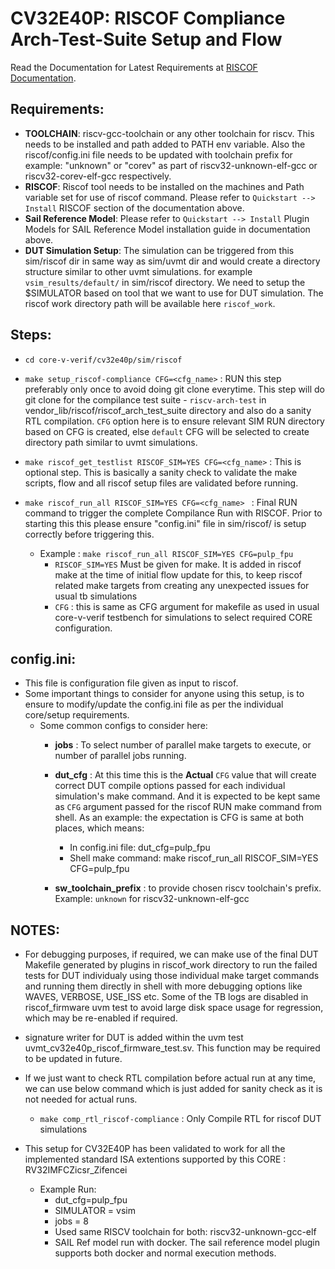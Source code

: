 # CV32E40P: RISCOF Compliance Arch-Test-Suite Setup and Flow

Read the Documentation for Latest Requirements at [RISCOF Documentation](https://riscof.readthedocs.io/en/stable/).

## Requirements:
- **TOOLCHAIN**: riscv-gcc-toolchain or any other toolchain for riscv. This needs to be installed and path added to PATH env variable. Also the riscof/config.ini file needs to be updated with toolchain prefix for example: "unknown" or "corev" as part of riscv32-unknown-elf-gcc or riscv32-corev-elf-gcc respectively.
- **RISCOF**: Riscof tool needs to be installed on the machines and Path variable set for use of riscof command. Please refer to `Quickstart --> Install` RISCOF section of the documentation above.
- **Sail Reference Model**: Please refer to `Quickstart --> Install` Plugin Models for SAIL Reference Model installation guide in documentation above.
- **DUT Simulation Setup**: The simulation can be triggered from this sim/riscof dir in same way as sim/uvmt dir and would create a directory structure similar to other uvmt simulations. for example `vsim_results/default/` in sim/riscof directory. We need to setup the $SIMULATOR based on tool that we want to use for DUT simulation.
The riscof work directory path will be available here `riscof_work`.  

## Steps:
- `cd core-v-verif/cv32e40p/sim/riscof`
- `make setup_riscof-compliance CFG=<cfg_name>` : RUN this step preferably only once to avoid doing git clone everytime. This step will do git clone for the compilance test suite - `riscv-arch-test` in vendor_lib/riscof/riscof_arch_test_suite directory and also do a sanity RTL compilation. `CFG` option here is to ensure relevant SIM RUN directory based on CFG is created, else `default` CFG will be selected to create directory path similar to uvmt simulations.

- `make riscof_get_testlist RISCOF_SIM=YES CFG=<cfg_name>` : This is optional step. This is basically a sanity check to validate the make scripts, flow and all riscof setup files are validated before running.

- `make riscof_run_all RISCOF_SIM=YES CFG=<cfg_name> ` :  Final RUN command to trigger the complete Compilance Run with RISCOF. Prior to starting this this please ensure "config.ini" file in sim/riscof/ is setup correctly before triggering this.
    - Example : `make riscof_run_all RISCOF_SIM=YES CFG=pulp_fpu`
        - `RISCOF_SIM=YES` Must be given for make. It is added in riscof make at the time of initial flow update for this, to keep riscof related make targets from creating any unexpected issues for usual tb simulations
        - `CFG` : this is same as CFG argument for makefile as used in usual core-v-verif testbench for simulations to select required CORE configuration.
 
## config.ini:
- This file is configuration file given as input to riscof.
- Some important things to consider for anyone using this setup, is to ensure to modify/update the config.ini file as per the individual core/setup requirements.
    -   Some common configs to consider here:
        - **jobs** : To select number of parallel make targets to execute, or number of parallel jobs running.
        - **dut_cfg** : At this time this is the **Actual** `CFG` value that will create correct DUT compile options passed for each individual simulation's make command. And it is expected to be kept same as `CFG` argument passed for the riscof RUN make command from shell. As an example: the expectation is CFG is same at both places, which means:
            - In config.ini file:  dut_cfg=pulp_fpu
            - Shell make command:  make riscof_run_all RISCOF_SIM=YES CFG=pulp_fpu
           
        - **sw_toolchain_prefix** : to provide chosen riscv toolchain's prefix. Example: `unknown` for riscv32-unknown-elf-gcc

## NOTES:
- For debugging purposes, if required,  we can make use of the final DUT Makefile generated by plugins in riscof_work directory to run the failed tests for DUT individualy using those individual make target commands and running them directly in shell with more debugging options like WAVES, VERBOSE, USE_ISS etc. Some of the TB logs are disabled in riscof_firmware uvm test to avoid large disk space usage for regression, which may be re-enabled if required.

- signature writer for DUT is added within the uvm test uvmt_cv32e40p_riscof_firmware_test.sv. This function may be required to be updated in future.

- If we just want to check RTL compilation before actual run at any time, we can use below command which is just added for sanity check as it is not needed for actual runs.
    - `make comp_rtl_riscof-compliance` : Only Compile RTL for riscof DUT simulations

- This setup for CV32E40P has been validated to work for all the implemented standard ISA extentions supported by this CORE : RV32IMFCZicsr_Zifencei

    -   Example Run:
        - dut_cfg=pulp_fpu
        - SIMULATOR = vsim
        - jobs = 8
        - Used same RISCV toolchain for both: riscv32-unknown-gcc-elf
        - SAIL Ref model run with docker. The sail reference model plugin supports both docker and normal execution methods.
